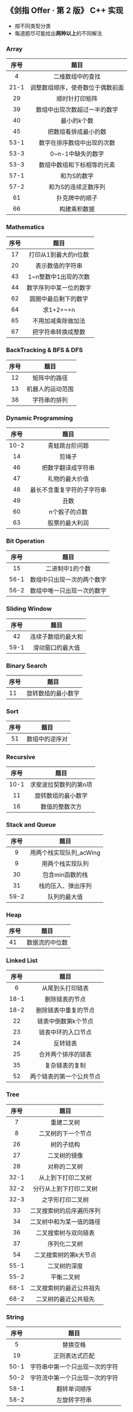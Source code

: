 ## 《剑指 Offer · 第 2 版》 C++ 实现

- 按不同类型分类
- 每道题尽可能给出**两种以上**的不同解法



### Array

| 序号 | 题目 |
| :-: | :-: |
| 4 | 二维数组中的查找 |
| 21-1 | 调整数组顺序，使奇数位于偶数前面 |
| 29 | 顺时针打印矩阵 |
| 39 | 数组中出现次数超过一半的数字 |
| 40 | 最小的k个数 |
| 45 | 把数组看排成最小的数 |
| 53-1 | 数字在排序数组中出现的次数 |
| 53-3 | 0~n-1中缺失的数字 |
| 53-3 | 数组中数组和下标相等的元素 |
| 57-1 | 和为S的数字 |
| 57-2 | 和为S的连续正数序列 |
| 61 | 扑克牌中的顺子 |
| 66 | 构建乘积数据 |

### Mathematics

| 序号 | 题目 |
| :-: | :-: |
| 17 | 打印从1到最大的n位数 |
| 20 | 表示数值的字符串 |
| 43 | 1~n整数中1出现的次数 |
| 44 | 数字序列中某一位的数字 |
| 62 | 圆圈中最后剩下的数字 |
| 64 | 求1+2+~+n |
| 65 | 不用加减乘除做加法 |
| 67 | 把字符串转换成整数 |

### BackTracking & BFS & DFS

| 序号 | 题目 |
| :-: | :-: |
| 12 | 矩阵中的路径 |
| 13 | 机器人的运动范围 |
| 38 | 字符串的排列 |


### Dynamic Programming

| 序号 | 题目 |
| :-: | :-: |
| 10-2 | 青蛙跳台阶问题 |
| 14 | 剪绳子 |
| 46 | 把数字翻译成字符串 |
| 47 | 礼物的最大价值 |
| 48 | 最长不含重复字符的子字符串 |
| 49 | 丑数 |
| 60 | n个骰子的点数 |
| 63 | 股票的最大利润 |

### Bit Operation

| 序号 | 题目 |
| :-: | :-: |
| 15 | 二进制中1的个数 |
| 56-1 | 数组中只出现一次的两个数字 |
| 56-2 | 数组中唯一只出现一次的数字 |

### Sliding Window

| 序号 | 题目 |
| :-: | :-: |
| 42 | 连续子数组的最大和 |
| 59-1 | 滑动窗口的最大值 |

### Binary Search

| 序号 | 题目               |
| ---- | ------------------ |
| 11   | 旋转数组的最小数字 |

### Sort

| 序号 | 题目 |
| :-: | :-: |
| 51 | 数组中的逆序对 |

### Recursive

| 序号 | 题目 |
| :-: | :-: |
| 10-1 | 求斐波拉契数列的第n项 |
| 11 | 旋转数组的最小数字 |
| 16 | 数值的整数次方 |


### Stack and Queue

| 序号 | 题目 |
| :-: | :-: |
| 9 | 用两个栈实现队列_acWing |
| 9 | 用两个栈实现队列 |
| 30 | 包含min函数的栈 |
| 31 | 栈的压入、弹出序列 |
| 59-2 | 队列的最大值 |

### Heap

| 序号 | 题目           |
| ---- | -------------- |
| 41   | 数据流的中位数 |

### Linked List

| 序号 | 题目 |
| :-: | :-: |
| 6 | 从尾到头打印链表 |
| 18-1 | 删除链表的节点 |
| 18-2 | 删除链表中重复的节点 |
| 22 | 链表中倒数第k个节点 |
| 23 | 链表中环的入口节点 |
| 24 | 反转链表 |
| 25 | 合并两个排序的链表 |
| 35 | 复杂链表的复制 |
| 52 | 两个链表的第一个公共节点 |

### Tree

| 序号 | 题目 |
| :-: | :-: |
| 7 | 重建二叉树 |
| 8 | 二叉树的下一个节点 |
| 26 | 树的子结构 |
| 27 | 二叉树的镜像 |
| 28 | 对称的二叉树 |
| 32-1 | 从上到下打印二叉树 |
| 32-2 | 分行从上到下打印二叉树 |
| 32-3 | 之字形打印二叉树 |
| 33 | 二叉搜索树的后序遍历序列 |
| 34 | 二叉树中和为某一值的路径 |
| 36 | 二叉搜索树与双向链表 |
| 37 | 序列化二叉树 |
| 54 | 二叉搜索树的第k大节点 |
| 55-1 | 二叉树的深度 |
| 55-2 | 平衡二叉树 |
| 68-1 | 二叉搜索树的最近公共祖先 |
| 68-2 | 二叉树的最近公共祖先 |

### String

| 序号 | 题目 |
| :-: | :-: |
| 5 | 替换空格 |
| 19 | 正则表达式匹配 |
| 50-1 | 字符串中第一个只出现一次的字符 |
| 50-2 | 字符流中第一个只出现一次的字符 |
| 58-1 | 翻转单词顺序 |
| 58-2 | 左旋转字符串 |

